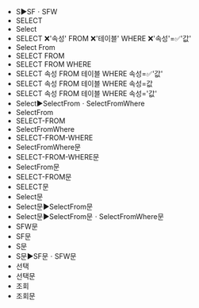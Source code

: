 ﻿- S▶️SFㆍSFW
- SELECT
- Select
- SELECT ❌'속성' FROM ❌'테이블' WHERE ❌'속성'=✅'값'
- Select From
- SELECT FROM
- SELECT FROM WHERE
- SELECT 속성 FROM 테이블 WHERE 속성=✅'값'
- SELECT 속성 FROM 테이블 WHERE 속성=값
- SELECT 속성 FROM 테이블 WHERE 속성='값'
- Select▶️SelectFromㆍSelectFromWhere
- SelectFrom
- SELECT-FROM
- SelectFromWhere
- SELECT-FROM-WHERE
- SelectFromWhere문
- SELECT-FROM-WHERE문
- SelectFrom문
- SELECT-FROM문
- SELECT문
- Select문
- Select문▶️SelectFrom문
- Select문▶️SelectFrom문ㆍSelectFromWhere문
- SFW문
- SF문
- S문
- S문▶️SF문ㆍSFW문
- 선택
- 선택문
- 조회
- 조회문
